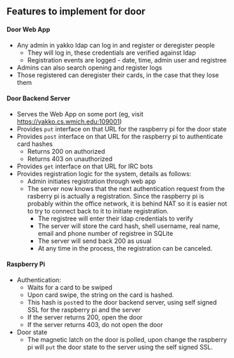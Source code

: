 Features to implement for door
------------------------------

#### Door Web App
- Any admin in yakko ldap can log in and register or deregister people
  - They will log in, these credentials are verified against ldap
  - Registration events are logged - date, time, admin user and registree
- Admins can also search opening and register logs
- Those registered can deregister their cards, in the case that they lose them

#### Door Backend Server
- Serves the Web App on some port (eg, visit https://yakko.cs.wmich.edu:109001)
- Provides ```put``` interface on that URL for the raspberry pi for the door state
- Provides ```post``` interface on that URL for the raspberry pi to authenticate card hashes
  - Returns 200 on authorized
  - Returns 403 on unauthorized
- Provides ```get``` interface on that URL for IRC bots
- Provides registration logic for the system, details as follows:
  - Admin initiates registration through web app
  - The server now knows that the next authentication request from the rasberry pi is actually a registration. Since the raspberry pi is probably within the office network, it is behind NAT so it is easier not to try to connect back to it to initiate registration.
    - The registree will enter their ldap credentials to verify
    - The server will store the card hash, shell username, real name, email and phone number of registree in SQLite
    - The server will send back 200 as usual
    - At any time in the process, the registration can be canceled.

#### Raspberry Pi
- Authentication:
  - Waits for a card to be swiped
  - Upon card swipe, the string on the card is hashed.
  - This hash is ```post```ed to the door backend server, using self signed SSL for the raspberry pi and the server
  - If the server returns 200, open the door
  - If the server returns 403, do not open the door
- Door state
  - The magnetic latch on the door is polled, upon change the raspberry pi will ```put``` the door state to the server using the self signed SSL.